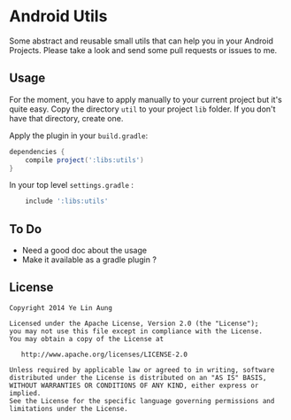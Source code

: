 Android Utils
=============

Some abstract and reusable small utils that can help you in your Android Projects.
Please take a look and send some pull requests or issues to me.

Usage
-----

For the moment, you have to apply manually to your current project but it's quite easy.
Copy the directory `util` to your project `lib` folder.
If you don't have that directory, create one.

Apply the plugin in your `build.gradle`:

```groovy
dependencies {
    compile project(':libs:utils')
}
```

In your top level `settings.gradle` :

```groovy
    include ':libs:utils'
```

To Do
-----

 * Need a good doc about the usage
 * Make it available as a gradle plugin ?

License
--------

    Copyright 2014 Ye Lin Aung

    Licensed under the Apache License, Version 2.0 (the "License");
    you may not use this file except in compliance with the License.
    You may obtain a copy of the License at

       http://www.apache.org/licenses/LICENSE-2.0

    Unless required by applicable law or agreed to in writing, software
    distributed under the License is distributed on an "AS IS" BASIS,
    WITHOUT WARRANTIES OR CONDITIONS OF ANY KIND, either express or implied.
    See the License for the specific language governing permissions and
    limitations under the License.

